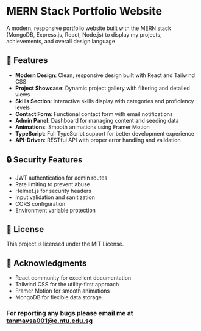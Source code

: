 # MERN Stack Portfolio Website

A modern, responsive portfolio website built with the MERN stack (MongoDB, Express.js, React, Node.js) to 
display my projects, achievements, and overall design language

## 🌟 Features

- **Modern Design**: Clean, responsive design built with React and Tailwind CSS
- **Project Showcase**: Dynamic project gallery with filtering and detailed views
- **Skills Section**: Interactive skills display with categories and proficiency levels
- **Contact Form**: Functional contact form with email notifications
- **Admin Panel**: Dashboard for managing content and seeding data
- **Animations**: Smooth animations using Framer Motion
- **TypeScript**: Full TypeScript support for better development experience
- **API-Driven**: RESTful API with proper error handling and validation

## 🔒 Security Features

- JWT authentication for admin routes
- Rate limiting to prevent abuse
- Helmet.js for security headers
- Input validation and sanitization
- CORS configuration
- Environment variable protection

## 📄 License

This project is licensed under the MIT License.

## 🙏 Acknowledgments

- React community for excellent documentation
- Tailwind CSS for the utility-first approach
- Framer Motion for smooth animations
- MongoDB for flexible data storage

### For reporting any bugs please email me at tanmaysa001@e.ntu.edu.sg
